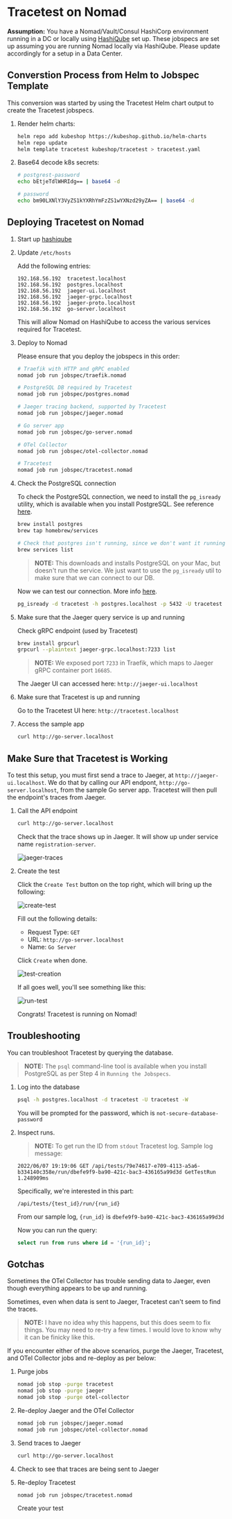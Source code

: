 # Tracetest on Nomad

**Assumption:** You have a Nomad/Vault/Consul HashiCorp environment running in a DC or locally using [HashiQube](https://github.com/avillela/hashiqube) set up. These jobspecs are set up assuming you are running Nomad locally via HashiQube. Please update accordingly for a setup in a Data Center.

## Converstion Process from Helm to Jobspec Template

This conversion was started by using the Tracetest Helm chart output to create the Tracetest jobspecs.

1. Render helm charts:

    ```bash
    helm repo add kubeshop https://kubeshop.github.io/helm-charts
    helm repo update
    helm template tracetest kubeshop/tracetest > tracetest.yaml
    ```

2. Base64 decode k8s secrets:

    ```bash
    # postgrest-password
    echo bEtjeTdlWHRIdg== | base64 -d

    # password
    echo bm90LXNlY3VyZS1kYXRhYmFzZS1wYXNzd29yZA== | base64 -d
    ```

## Deploying Tracetest on Nomad

1. Start up [hashiqube](https://github.com/avillela/hashiqube)

2. Update `/etc/hosts`

    Add the following entries:

    ```text
    192.168.56.192  tracetest.localhost
    192.168.56.192  postgres.localhost
    192.168.56.192  jaeger-ui.localhost
    192.168.56.192  jaeger-grpc.localhost
    192.168.56.192  jaeger-proto.localhost
    192.168.56.192  go-server.localhost
    ```

    This will allow Nomad on HashiQube to access the various services required for Tracetest.

3. Deploy to Nomad

    Please ensure that you deploy the jobspecs in this order:

    ```bash
    # Traefik with HTTP and gRPC enabled
    nomad job run jobspec/traefik.nomad

    # PostgreSQL DB required by Tracetest
    nomad job run jobspec/postgres.nomad

    # Jaeger tracing backend, supported by Tracetest
    nomad job run jobspec/jaeger.nomad

    # Go server app
    nomad job run jobspec/go-server.nomad

    # OTel Collector
    nomad job run jobspec/otel-collector.nomad

    # Tracetest
    nomad job run jobspec/tracetest.nomad
    ```

4. Check the PostgreSQL connection

    To check the PostgreSQL connection, we need to install the `pg_isready` utility, which is available when you install PostgreSQL. See reference [here](https://stackoverflow.com/a/46703723).

    ```bash
    brew install postgres
    brew tap homebrew/services

    # Check that postgres isn't running, since we don't want it running locally
    brew services list
    ```

    >**NOTE:** This downloads and installs PostgreSQL on your Mac, but doesn't run the service. We just want to use the `pg_isready` util to make sure that we can connect to our DB.

    Now we can test our connection. More info [here](https://stackoverflow.com/a/44496546).

    ```bash
    pg_isready -d tracetest -h postgres.localhost -p 5432 -U tracetest
    ```

5. Make sure that the Jaeger query service is up and running

    Check gRPC endpoint (used by Tracetest)

    ```bash
    brew install grpcurl
    grpcurl --plaintext jaeger-grpc.localhost:7233 list
    ```

    >**NOTE:** We exposed port `7233` in Traefik, which maps to Jaeger gRPC container port `16685`.

    The Jaeger UI can accessed here: `http://jaeger-ui.localhost`

6. Make sure that Tracetest is up and running

    Go to the Tracetest UI here: `http://tracetest.localhost`

7. Access the sample app

    ```bash
    curl http://go-server.localhost
    ```

## Make Sure that Tracetest is Working

To test this setup, you must first send a trace to Jaeger, at `http://jaeger-ui.localhost`. We do that by calling our API endpont, `http://go-server.localhost`, from the sample Go server app. Tracetest will then pull the endpoint's traces from Jaeger.

1. Call the API endpoint

    ```bash
    curl http://go-server.localhost
    ```

    Check that the trace shows up in Jaeger. It will show up under service name `registration-server`.

    ![jaeger-traces](../images/jaeger_traces.png)

2. Create the test

    Click the `Create Test` button on the top right, which will bring up the following:

    ![create-test](../images/create_test.png)

    Fill out the following details:

    * Request Type: `GET`
    * URL: `http://go-server.localhost`
    * Name: `Go Server`

    Click `Create` when done.

    ![test-creation](../images/test_creation.png)


    If all goes well, you'll see something like this:

    ![run-test](../images/run_test.png)

    Congrats! Tracetest is running on Nomad!

## Troubleshooting

You can troubleshoot Tracetest by querying the database.

>**NOTE:** The `psql` command-line tool is available when you install PostgreSQL as per Step 4 in `Running the Jobspecs`.

1. Log into the database

    ```bash
    psql -h postgres.localhost -d tracetest -U tracetest -W
    ```

    You will be prompted for the password, which is `not-secure-database-password`

2. Inspect runs.

    > **NOTE:** To get run the ID from `stdout` Tracetest log. Sample log message:

    ```
    2022/06/07 19:19:06 GET /api/tests/79e74617-e709-4113-a5a6-b334140c358e/run/dbefe9f9-ba90-421c-bac3-436165a99d3d GetTestRun 1.248909ms
    ```

    Specifically, we're interested in this part:

    ```
    /api/tests/{test_id}/run/{run_id}
    ```

    From our sample log, `{run_id}` is `dbefe9f9-ba90-421c-bac3-436165a99d3d`

    Now you can run the query:

    ```sql
    select run from runs where id = '{run_id}';
    ```

## Gotchas

Sometimes the OTel Collector has trouble sending data to Jaeger, even though everything appears to be up and running.

Sometimes, even when data is sent to Jaeger, Tracetest can't seem to find the traces.

>**NOTE:** I have no idea why this happens, but this does seem to fix things. You may need to re-try a few times. I would love to know why it can be finicky like this.

If you encounter either of the above scenarios, purge the Jaeger, Tracetest, and OTel Collector jobs and re-deploy as per below:

1. Purge jobs

    ```bash
    nomad job stop -purge tracetest
    nomad job stop -purge jaeger
    nomad job stop -purge otel-collector
    ```

2. Re-deploy Jaeger and the OTel Collector

    ```bash
    nomad job run jobspec/jaeger.nomad
    nomad job run jobspec/otel-collector.nomad
    ```

3. Send traces to Jaeger

    ```bash
    curl http://go-server.localhost
    ```

4. Check to see that traces are being sent to Jaeger

5. Re-deploy Tracetest

    ```bash
    nomad job run jobspec/tracetest.nomad
    ```

    Create your test
